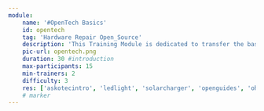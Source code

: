 ```yaml
---
module:
    name: '#OpenTech Basics'
    id: opentech
    tag: 'Hardware Repair Open_Source'
    description: 'This Training Module is dedicated to transfer the basic knowledge of #OpenTech understanding for tools, skills and maker experience'
    pic-url: opentech.png
    duration: 30 #introduction
    max-participants: 15
    min-trainers: 2
    difficulty: 3
    res: ['askotecintro', 'ledlight', 'solarcharger', 'openguides', 'ohg', 'odg', 'askotec']
    # marker
--- 
```



